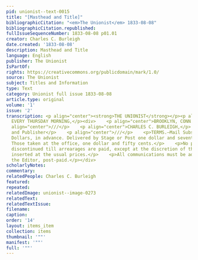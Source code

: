 ```yaml
---
pid: unionist--text-0015
title: "[Masthead and Title]"
bibliographicCitation: "<em>The Unionist</em> 1833-08-08"
bibliographicCitation.republished: 
fullIssueSequenceNumber: 1833-08-08 p01.01
creator: Charles C. Burleigh
date.created: '1833-08-08'
description: Masthead and Title
language: English
publisher: The Unionist
IsPartOf: 
rights: https://creativecommons.org/publicdomain/mark/1.0/
source: The Unionist
subject: Titles and Information
type: Text
category: Unionist full issue 1833-08-08
article.type: original
volume: '1'
issue: '2'
transcription: <p align="center"><strong>THE UNIONIST</strong></p><p align="center">PUBLISHED
  EVERY THURSDAY MORNING,</p><div>    <p align="center">BROOKLYN, CONN.</p>    <p
  align="center">///</p>    <p align="center">CHARLES C. BURLEIGH,</p>    <p align="center">Editor
  and Publisher</p>    <p align="center">///</p>    <p>TERMS.—Mail Subscribers Two
  Dollars, in advance. Delivered by Stage or Post one dollar and seventy-five cents.
  Those taken at the office, one dollar and fifty cents.</p>    <p>No paper will be
  discontinued till arrearages are paid, except at the discretion of the publisher.</p>    <p>Advertisements
  inserted at the usual prices.</p>    <p>All communications must be addressed to
  the Editor, post-paid.</p></div>
scholarlyNotes: 
commentary: 
relatedPeople: Charles C. Burleigh
featured: 
repeated: 
relatedImage: unionist--image-0273
relatedText: 
relatedTextIssue: 
filename: 
caption: 
order: '14'
layout: items_item
collection: items
thumbnail: '""'
manifest: '""'
full: '""'
---
```

